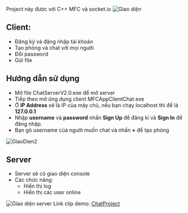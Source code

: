 ﻿ Project này được với C++ MFC và socket.io
![Giao diện](https://lh3.googleusercontent.com/buh99eHAXXoupxMDgjplYv6B69ImpvnXcbVxMWlZn5G6WxD2kJUps6ddylChdxXD7cZcZWKte6RJ "interface")
## Client:
*	Đăng ký và đăng nhập tài khoản
*	Tạo phòng và chat với mọi người
*	Đổi password
*	Gửi file
## Hướng dẫn sử dụng
*	Mở file ChatServerV2.0.exe để mở server
*	Tiếp theo mở ứng dụng client MFCAppClientChat.exe
*	Ở **IP Address** sẽ là IP của máy chủ, nếu bạn chạy localhost thì để là **127.0.0.1**
*	Nhập **username** và **password** nhấn **Sign Up** để đăng kí và **Sign In** để đăng nhập.
*	Bạn gõ username của người muốn chat và nhấn **+** để tạo phòng

![](https://lh3.googleusercontent.com/HzzoMrI8cLomU2Vqufo8RWNynaMhXcJRwUIPRMbdHlH1lFUtf_hQFpVo4cUdLm4lvL01dv2WZfAw "GiaoDien2")
## Server
* Server sẽ có giao diện console
* Các chức năng:
	* Hiển thị log
	* Hiển thị các user online

![Giao diện server](https://lh3.googleusercontent.com/4icugbnmZLBzIjR4jn_5WhhG0k9l9rkTSSoub6U4IiGjKD27Z_ZBZEnIV2WYGr7j9xS7-v_yrc_b "Giaodien3")
Link clip demo: [ChatProject](https://drive.google.com/file/d/1RcwiD2tCwU3jsD9bNLkWqHgkaVuzVmPs/view?fbclid=IwAR0IgaaN62bnbmuVE-zL0ypq6pZ5qkFWdjIjLTgMlamdrZuQ2sMESzh_zzw)


